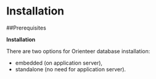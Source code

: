 # Installation

##Prerequisites



**Installation**

There are two options for Orienteer database installation:
* embedded (on application server),
* standalone (no need for application server).